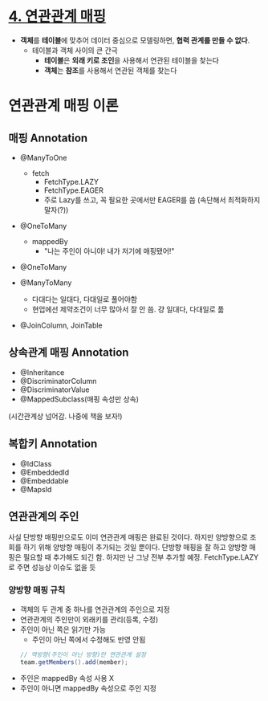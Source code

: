 # [4. 연관관계 매핑](https://www.youtube.com/watch?v=bEtTpCviSc4&list=PL9mhQYIlKEhfpMVndI23RwWTL9-VL-B7U&index=4)

- **객체**를 **테이블**에 맞추어 데이터 중심으로 모델링하면, **협력 관계를 만들 수 없다**.
  - 테이블과 객체 사이의 큰 간극
    - **테이블**은 **외래 키로 조인**을 사용해서 연관된 테이블을 찾는다
    - **객체**는 **참조**를 사용해서 연관된 객체를 찾는다

# 연관관계 매핑 이론

## 매핑 Annotation

- @ManyToOne
  - fetch
    - FetchType.LAZY
    - FetchType.EAGER
    - 주로 Lazy를 쓰고, 꼭 필요한 곳에서만 EAGER를 씀 (속단해서 최적화하지 말자(?))

- @OneToMany
  - mappedBy
    - "나는 주인이 아니야! 내가 저기에 매핑됐어!"

- @OneToMany
- @ManyToMany
  - 다대다는 일대다, 다대일로 풀어야함
  - 현업에선 제약조건이 너무 많아서 잘 안 씀. 걍 일대다, 다대일로 풂
- @JoinColumn, JoinTable

## 상속관계 매핑 Annotation

- @Inheritance
- @DiscriminatorColumn
- @DiscriminatorValue
- @MappedSubclass(매핑 속성만 상속)

(시간관계상 넘어감. 나중에 책을 보자!)

## 복합키 Annotation

- @IdClass
- @EmbeddedId
- @Embeddable
- @MapsId

## 연관관계의 주인

사실 단방향 매핑만으로도 이미 연관관계 매핑은 완료된 것이다. 하지만 양방향으로 조회를 하기 위해 양방향 매핑이 추가되는 것일 뿐이다. 단방향 매핑을 잘 하고 양방향 매핑은 필요할 때 추가해도 되긴 함. 하지만 난 그냥 전부 추가할 예정. FetchType.LAZY로 주면 성능상 이슈도 없을 듯

### 양방향 매핑 규칙

- 객체의 두 관계 중 하나를 연관관계의 주인으로 지정
- 연관관계의 주인만이 외래키를 관리(등록, 수정)
- 주인이 아닌 쪽은 읽기만 가능
    - 주인이 아닌 쪽에서 수정해도 반영 안됨
    ```java
    // 역방향(주인이 아닌 방향)만 연관관계 설정
    team.getMembers().add(member);
    ```
- 주인은 mappedBy 속성 사용 X
- 주인이 아니면 mappedBy 속성으로 주인 지정